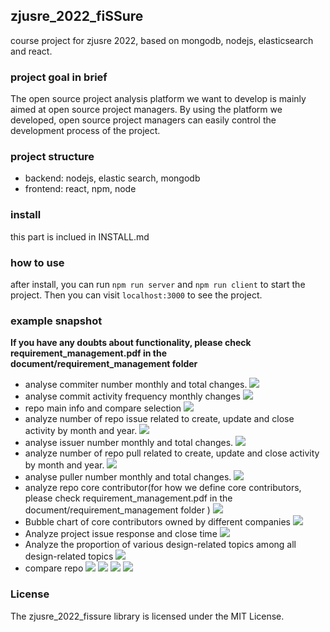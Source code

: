 ## zjusre_2022_fiSSure
course project for zjusre 2022, based on mongodb, nodejs, elasticsearch and react.

### project goal in brief
The open source project analysis platform we want to develop is mainly aimed at open source project managers. By using the platform we developed, open source project managers can easily control the development process of the project.

### project structure
- backend: nodejs, elastic search, mongodb
- frontend: react, npm, node

### install
this part is inclued in INSTALL.md

### how to use
after install, you can run `npm run server` and `npm run client` to start the project. Then you can visit `localhost:3000` to see the project.

### example snapshot
**If you have any doubts about functionality, please  check requirement_management.pdf in the document/requirement_management folder**
- analyse commiter number monthly and total changes.
  ![](https://hutao-image-bed.oss-cn-hangzhou.aliyuncs.com/uPic/jkgMPz.png)
- analyse commit activity frequency monthly changes
  ![](https://hutao-image-bed.oss-cn-hangzhou.aliyuncs.com/uPic/YzWB0f.png)
- repo main info and compare selection
  ![](https://hutao-image-bed.oss-cn-hangzhou.aliyuncs.com/uPic/nXnmIm.png)
- analyze number of repo issue related to create, update and close activity by month and year.
  ![](https://hutao-image-bed.oss-cn-hangzhou.aliyuncs.com/uPic/LhV06X.png)
- analyse issuer number monthly and total changes.
  ![](https://hutao-image-bed.oss-cn-hangzhou.aliyuncs.com/uPic/MkWFIl.png)
- analyze number of repo pull related to create, update and close activity by month and year.
  ![](https://hutao-image-bed.oss-cn-hangzhou.aliyuncs.com/uPic/LhV06X.png)
- analyse puller number monthly and total changes.
  ![](https://hutao-image-bed.oss-cn-hangzhou.aliyuncs.com/uPic/eb7B4j.png)
- analyze repo core contributor(for how we define core contributors, please check requirement_management.pdf in the document/requirement_management folder )
  ![](https://hutao-image-bed.oss-cn-hangzhou.aliyuncs.com/uPic/OWncQU.png)
- Bubble chart of core contributors owned by different companies
  ![](
https://hutao-image-bed.oss-cn-hangzhou.aliyuncs.com/uPic/ksk5OX.png)
- Analyze project issue response and close time
  ![](https://hutao-image-bed.oss-cn-hangzhou.aliyuncs.com/uPic/XORUTl.png)
- Analyze the proportion of various design-related topics among all design-related topics
  ![](https://hutao-image-bed.oss-cn-hangzhou.aliyuncs.com/uPic/sMY83F.png)
- compare repo
  ![](https://hutao-image-bed.oss-cn-hangzhou.aliyuncs.com/uPic/EQymyz.png)
  ![](https://hutao-image-bed.oss-cn-hangzhou.aliyuncs.com/uPic/ajjgCI.png)
  ![](https://hutao-image-bed.oss-cn-hangzhou.aliyuncs.com/uPic/frX6sT.png)
  ![](https://hutao-image-bed.oss-cn-hangzhou.aliyuncs.com/uPic/SoXFil.png)
### License

The zjusre_2022_fissure library is licensed under the MIT License.